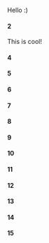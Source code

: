 Hello :)
#### 2
This is cool!
#### 4
#### 5
#### 6
#### 7
#### 8
#### 9
#### 10
#### 11
#### 12
#### 13
#### 14
#### 15